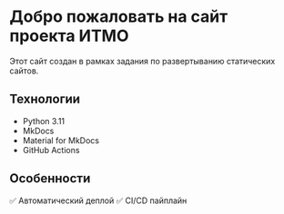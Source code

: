 # Добро пожаловать на сайт проекта ИТМО

Этот сайт создан в рамках задания по развертыванию статических сайтов.

## Технологии
- Python 3.11
- MkDocs
- Material for MkDocs
- GitHub Actions

## Особенности
✅ Автоматический деплой
✅ CI/CD пайплайн  